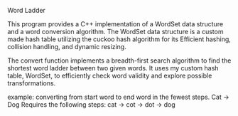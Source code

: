 Word Ladder 

This program provides a C++ implementation of a WordSet data structure and a word conversion algorithm. The WordSet data structure is a custom made hash table utilizing the cuckoo hash algorithm for its Efficient hashing, collision handling, and dynamic resizing.

The convert function implements a breadth-first search algorithm to find the shortest word ladder between two given words. It uses my custom hash table, WordSet, to efficiently check word validity and explore possible transformations.  

example:
converting from start word to end word in the fewest steps.
  Cat -> Dog
  Requires the following steps:
  cat -> cot -> dot -> dog
